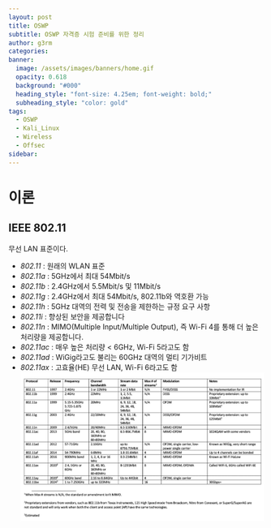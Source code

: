 ```yaml
---
layout: post
title: OSWP
subtitle: OSWP 자격증 시험 준비를 위한 정리
author: g3rm
categories:
banner:
  image: /assets/images/banners/home.gif
  opacity: 0.618
  background: "#000"
  heading_style: "font-size: 4.25em; font-weight: bold;"
  subheading_style: "color: gold"
tags:
  - OSWP
  - Kali_Linux
  - Wireless
  - Offsec
sidebar:
---
```

# 이론
## IEEE 802.11

무선 LAN 표준이다.
 - _802.11_ : 원래의 WLAN 표준
- _802.11a_ : 5GHz에서 최대 54Mbit/s
- _802.11b_ : 2.4GHz에서 5.5Mbit/s 및 11Mbit/s
- _802.11g_ : 2.4GHz에서 최대 54Mbit/s, 802.11b와 역호환 가능
- _802.11h_ : 5GHz 대역의 전력 및 전송을 제한하는 규정 요구 사항
- _802.11i_ : 향상된 보안을 제공합니다
- _802.11n_ : MIMO(Multiple Input/Multiple Output), 즉 Wi-Fi 4를 통해 더 높은 처리량을 제공합니다.
- _802.11ac_ : 매우 높은 처리량 < 6GHz, Wi-Fi 5라고도 함
- _802.11ad_ : WiGig라고도 불리는 60GHz 대역의 멀티 기가비트
- _802.11ax_ : 고효율(HE) 무선 LAN, Wi-Fi 6라고도 함
 ![](/assets/images/posts/2025-08-25-OSWP/4cf15313da6f814ca9076b340747969a_MD5.jpeg)











